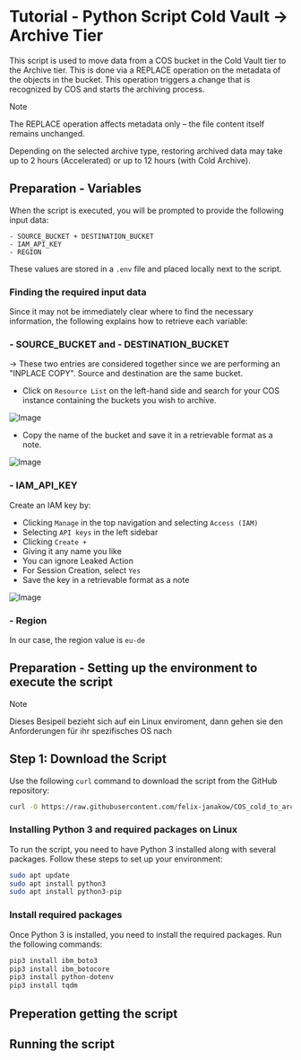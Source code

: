 # Tutorial - Python Script Cold Vault -> Archive Tier

This script is used to move data from a COS bucket in the Cold Vault tier to the Archive tier. This is done via a REPLACE operation on the metadata of the objects in the bucket. This operation triggers a change that is recognized by COS and starts the archiving process.

> [!NOTE]  
> The REPLACE operation affects metadata only – the file content itself remains unchanged.  
>  
> Depending on the selected archive type, restoring archived data may take up to 2 hours (Accelerated) or up to 12 hours (with Cold Archive).       

## Preparation - Variables

When the script is executed, you will be prompted to provide the following input data: 

    - SOURCE_BUCKET + DESTINATION_BUCKET
    - IAM_API_KEY
    - REGION

These values are stored in a `.env` file and placed locally next to the script.

### Finding the required input data

Since it may not be immediately clear where to find the necessary information, the following explains how to retrieve each variable:


### - SOURCE_BUCKET and - DESTINATION_BUCKET

-> These two entries are considered together since we are performing an "INPLACE COPY". Source and destination are the same bucket.

- Click on ``Resource List`` on the left-hand side and search for your COS instance containing the buckets you wish to archive.   

![Image](https://github.com/user-attachments/assets/e9d100d3-4c2b-46c9-b002-f847af128bff)

- Copy the name of the bucket and save it in a retrievable format as a note. 

![Image](https://github.com/user-attachments/assets/23996861-7842-4aed-b5f1-704632c81da7)


### - IAM_API_KEY

Create an IAM key by:
- Clicking ``Manage`` in the top navigation and selecting ``Access (IAM)``
- Selecting ``API keys`` in the left sidebar
- Clicking ``Create +``  
- Giving it any name you like
- You can ignore Leaked Action
- For Session Creation, select ``Yes``
- Save the key in a retrievable format as a note

![Image](https://github.com/user-attachments/assets/19934ff3-fce4-4bc5-9059-e0440abaa38b)

### - Region

In our case, the region value is ``eu-de``

## Preparation - Setting up the environment to execute the script

> [!NOTE]
> Dieses Besipeil bezieht sich auf ein Linux enviroment, dann gehen sie den Anforderungen für ihr spezifisches OS nach 


## Step 1: Download the Script

Use the following `curl` command to download the script from the GitHub repository:

```bash
curl -O https://raw.githubusercontent.com/felix-janakow/COS_cold_to_archive/main/archive.py
```

### Installing Python 3 and required packages on Linux

To run the script, you need to have Python 3 installed along with several packages. Follow these steps to set up your environment:


```bash
sudo apt update
sudo apt install python3
sudo apt install python3-pip
``` 

###  Install required packages

Once Python 3 is installed, you need to install the required packages. Run the following commands:
```bash
pip3 install ibm_boto3
pip3 install ibm_botocore
pip3 install python-dotenv
pip3 install tqdm
```

## Preperation getting the script 



## Running the script


